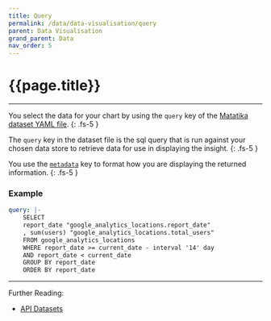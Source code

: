 ```yaml
---
title: Query
permalink: /data/data-visualisation/query
parent: Data Visualisation
grand_parent: Data
nav_order: 5
---
```


# {{page.title}}

---

You select the data for your chart by using the `query` key of the [Matatika dataset YAML file]({{site.baseurl}}/data/data-visualisation/dataset-yaml).
{: .fs-5 }

The `query` key in the dataset file is the sql query that is run against your chosen data store to retrieve data for use in displaying the insight.
{: .fs-5 }

You use the [`metadata`](metadata) key to format how you are displaying the returned information.
{: .fs-5 }

### Example

```yaml
query: |-
    SELECT 
    report_date "google_analytics_locations.report_date"
    , sum(users) "google_analytics_locations.total_users"
    FROM google_analytics_locations
    WHERE report_date >= current_date - interval '14' day
    AND report_date < current_date
    GROUP BY report_date 
    ORDER BY report_date
```
---

Further Reading: 

- [API Datasets]({{site.baseurl}}/api/resources/datasets)